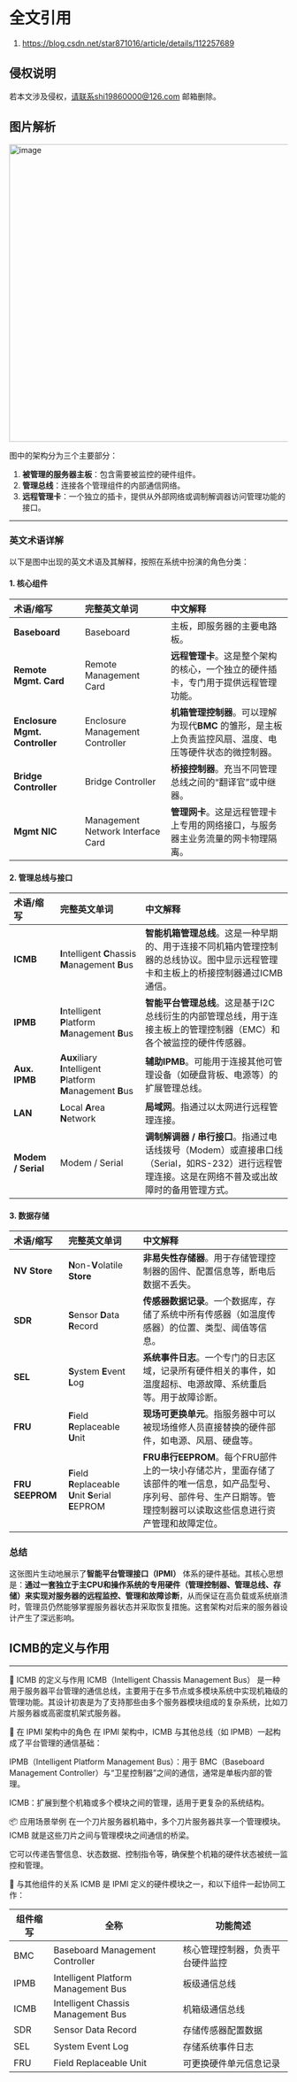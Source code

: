 # 全文引用

1. https://blog.csdn.net/star871016/article/details/112257689

## 侵权说明

若本文涉及侵权，请联系shi19860000@126.com 邮箱删除。

## 图片解析
<img width="709" height="538" alt="image" src="https://github.com/user-attachments/assets/5d9ca712-e6a2-49b6-9b10-17fa2d25cc76" />

图中的架构分为三个主要部分：

1. **被管理的服务器主板**：包含需要被监控的硬件组件。
2. **管理总线**：连接各个管理组件的内部通信网络。
3. **远程管理卡**：一个独立的插卡，提供从外部网络或调制解调器访问管理功能的接口。

------

### 英文术语详解

以下是图中出现的英文术语及其解释，按照在系统中扮演的角色分类：

#### 1. 核心组件

| 术语/缩写                      | 完整英文单词                      | 中文解释                                                     |
| :----------------------------- | :-------------------------------- | :----------------------------------------------------------- |
| **Baseboard**                  | Baseboard                         | 主板，即服务器的主要电路板。                                 |
| **Remote Mgmt. Card**          | Remote Management Card            | **远程管理卡**。这是整个架构的核心，一个独立的硬件插卡，专门用于提供远程管理功能。 |
| **Enclosure Mgmt. Controller** | Enclosure Management Controller   | **机箱管理控制器**。可以理解为现代**BMC** 的雏形，是主板上负责监控风扇、温度、电压等硬件状态的微控制器。 |
| **Bridge Controller**          | Bridge Controller                 | **桥接控制器**。充当不同管理总线之间的“翻译官”或中继器。     |
| **Mgmt NIC**                   | Management Network Interface Card | **管理网卡**。这是远程管理卡上专用的网络接口，与服务器主业务流量的网卡物理隔离。 |

#### 2. 管理总线与接口

| 术语/缩写          | 完整英文单词                                                 | 中文解释                                                     |
| :----------------- | :----------------------------------------------------------- | :----------------------------------------------------------- |
| **ICMB**           | **I**ntelligent **C**hassis **M**anagement **B**us           | **智能机箱管理总线**。这是一种早期的、用于连接不同机箱内管理控制器的总线协议。图中显示远程管理卡和主板上的桥接控制器通过ICMB通信。 |
| **IPMB**           | **I**ntelligent **P**latform **M**anagement **B**us          | **智能平台管理总线**。这是基于I2C总线衍生的内部管理总线，用于连接主板上的管理控制器（EMC）和各个被监控的硬件传感器。 |
| **Aux. IPMB**      | **Aux**iliary **I**ntelligent **P**latform **M**anagement **B**us | **辅助IPMB**。可能用于连接其他可管理设备（如硬盘背板、电源等）的扩展管理总线。 |
| **LAN**            | **L**ocal **A**rea **N**etwork                               | **局域网**。指通过以太网进行远程管理连接。                   |
| **Modem / Serial** | Modem / Serial                                               | **调制解调器 / 串行接口**。指通过电话线拨号（Modem）或直接串口线（Serial，如RS-232）进行远程管理连接。这是在网络不普及或出故障时的备用管理方式。 |

#### 3. 数据存储

| 术语/缩写       | 完整英文单词                                             | 中文解释                                                     |
| :-------------- | :------------------------------------------------------- | :----------------------------------------------------------- |
| **NV Store**    | **N**on-**V**olatile **Store**                           | **非易失性存储器**。用于存储管理控制器的固件、配置信息等，断电后数据不丢失。 |
| **SDR**         | **S**ensor **D**ata **R**ecord                           | **传感器数据记录**。一个数据库，存储了系统中所有传感器（如温度传感器）的位置、类型、阈值等信息。 |
| **SEL**         | **S**ystem **E**vent **L**og                             | **系统事件日志**。一个专门的日志区域，记录所有硬件相关的事件，如温度超标、电源故障、系统重启等。用于故障诊断。 |
| **FRU**         | **F**ield **R**eplaceable **U**nit                       | **现场可更换单元**。指服务器中可以被现场维修人员直接替换的硬件部件，如电源、风扇、硬盘等。 |
| **FRU SEEPROM** | **F**ield **R**eplaceable **U**nit **S**erial **E**EPROM | **FRU串行EEPROM**。每个FRU部件上的一块小存储芯片，里面存储了该部件的唯一信息，如产品型号、序列号、部件号、生产日期等。管理控制器可以读取这些信息进行资产管理和故障定位。 |

### 总结

这张图片生动地展示了**智能平台管理接口（IPMI）** 体系的硬件基础。其核心思想是：**通过一套独立于主CPU和操作系统的专用硬件（管理控制器、管理总线、存储）来实现对服务器的远程监控、管理和故障诊断**，从而保证在高负载或系统崩溃时，管理员仍然能够掌握服务器状态并采取恢复措施。这套架构对后来的服务器设计产生了深远影响。




## ICMB的定义与作用
---

🧠 ICMB 的定义与作用
ICMB（Intelligent Chassis Management Bus） 是一种用于服务器平台管理的通信总线，主要用于在多节点或多模块系统中实现机箱级的管理功能。其设计初衷是为了支持那些由多个服务器模块组成的复杂系统，比如刀片服务器或高密度机架式服务器。

🔧 在 IPMI 架构中的角色
在 IPMI 架构中，ICMB 与其他总线（如 IPMB）一起构成了平台管理的通信基础：

IPMB（Intelligent Platform Management Bus）：用于 BMC（Baseboard Management Controller）与“卫星控制器”之间的通信，通常是单板内部的管理。

ICMB：扩展到整个机箱或多个模块之间的管理，适用于更复杂的系统结构。

📦 应用场景举例
在一个刀片服务器机箱中，多个刀片服务器共享一个管理模块。ICMB 就是这些刀片之间与管理模块之间通信的桥梁。

它可以传递告警信息、状态数据、控制指令等，确保整个机箱的硬件状态被统一监控和管理。

🧩 与其他组件的关系
ICMB 是 IPMI 定义的硬件模块之一，和以下组件一起协同工作：

| 组件缩写 | 全称                                | 功能简述                         |
| -------- | ----------------------------------- | -------------------------------- |
| BMC      | Baseboard Management Controller     | 核心管理控制器，负责平台硬件监控 |
| IPMB     | Intelligent Platform Management Bus | 板级通信总线                     |
| ICMB     | Intelligent Chassis Management Bus  | 机箱级通信总线                   |
| SDR      | Sensor Data Record                  | 存储传感器配置数据               |
| SEL      | System Event Log                    | 存储系统事件日志                 |
| FRU      | Field Replaceable Unit              | 可更换硬件单元信息记录           |
